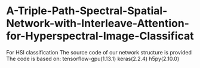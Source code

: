 # A-Triple-Path-Spectral-Spatial-Network-with-Interleave-Attention-for-Hyperspectral-Image-Classificat
For HSI classification
The source code of our network structure is provided
The code is based on:
  tensorflow-gpu(1.13.1)
  keras(2.2.4)
  h5py(2.10.0)
